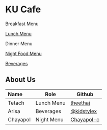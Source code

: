 # KU Cafe

Breakfast Menu

[Lunch Menu](https://github.com/theethaj/ku-cafe/blob/lunch-menu/Menu.md#lunch-menu)

Dinner Menu

[Night Food Menu](https://github.com/theethaj/ku-cafe/blob/beverages/Menu.md#Night%20Food%Menu)

[Beverages](https://github.com/theethaj/ku-cafe/blob/beverages/Menu.md#Beverages)

## About Us

| Name      | Role      | Github   |
|:----------|-----------|----------|
| Tetach    | Lunch Menu| [theethaj](https://github.com/theethaj) |
| Arisa | Beverages | [@kidstylex](https://github.com/kidstylex)|
| Chayapol | Night Menu| [Chayapol-c](https://github.com/Chayapol-c) |

